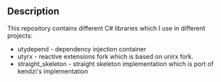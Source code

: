 <h2> Description </h2>

This repository contains different C# libraries which I use in different projects:

* utydepend - dependency injection container
* utyrx - reactive extensions fork which is based on unirx fork.
* straight_skeleton - straight skeleton implementation which is port of kendzi's implementation
